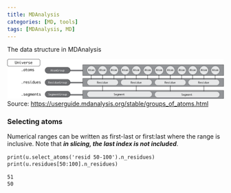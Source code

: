 ```yaml
---
title: MDAnalysis
categories: [MD, tools]
tags: [MDAnalysis, MD]
---
```


The data structure in MDAnalysis

![Atoms and atom groups](img/md/group_atoms.png)
Source: https://userguide.mdanalysis.org/stable/groups_of_atoms.html

### Selecting atoms

Numerical ranges can be written as first-last or first:last where the range is inclusive. Note that ***in slicing, the last index is not included***.


```console
print(u.select_atoms('resid 50-100').n_residues)
print(u.residues[50:100].n_residues)
```
```
51
50
```
